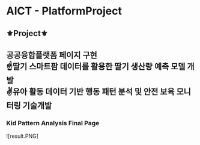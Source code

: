 # AICT - PlatformProject
## ⚜Project⚜
공공융합플랫폼 페이지 구현 <br>
☝딸기 스마트팜 데이터를 활용한 딸기 생산량 예측 모델 개발<br>
✌유아 활동 데이터 기반 행동 패턴 분석 및 안전 보육 모니터링 기술개발
---
### Kid Pattern Analysis Final Page
![result.PNG]

